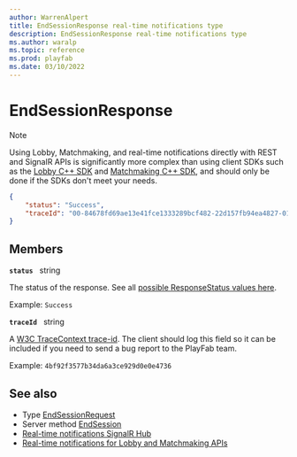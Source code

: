 ```yaml
---
author: WarrenAlpert
title: EndSessionResponse real-time notifications type
description: EndSessionResponse real-time notifications type
ms.author: waralp
ms.topic: reference
ms.prod: playfab
ms.date: 03/10/2022
---
```


# EndSessionResponse

> [!NOTE]
> Using Lobby, Matchmaking, and real-time notifications directly with REST and
> SignalR APIs is significantly more complex than using client SDKs such as the
> [Lobby C++
> SDK](../../multiplayer/lobby/playfabmultiplayerreference-cpp/pflobby/pflobby_members.md)
> and [Matchmaking C++
> SDK](../../multiplayer/lobby/playfabmultiplayerreference-cpp/pfmatchmaking/pfmatchmaking_members.md),
> and should only be done if the SDKs don't meet your needs.

```json
{
    "status": "Success",
    "traceId": "00-84678fd69ae13e41fce1333289bcf482-22d157fb94ea4827-01"
}
```

## Members

**`status`** &nbsp; string

The status of the response. See all [possible ResponseStatus values
here](response-status.md).

Example: `Success`

**`traceId`** &nbsp; string

A [W3C TraceContext trace-id](https://www.w3.org/TR/trace-context/#trace-id).
The client should log this field so it can be included if you need to send a bug
report to the PlayFab team.

Example: `4bf92f3577b34da6a3ce929d0e0e4736`

## See also

- Type [EndSessionRequest](end-session-request.md)
- Server method [EndSession](../server-methods/end-session.md)
- [Real-time notifications SignalR Hub](../signalr-hub.md)
- [Real-time notifications for Lobby and Matchmaking APIs](../overview.md)
